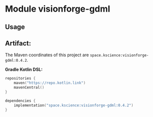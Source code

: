 # Module visionforge-gdml



## Usage

## Artifact:

The Maven coordinates of this project are `space.kscience:visionforge-gdml:0.4.2`.

**Gradle Kotlin DSL:**
```kotlin
repositories {
    maven("https://repo.kotlin.link")
    mavenCentral()
}

dependencies {
    implementation("space.kscience:visionforge-gdml:0.4.2")
}
```
